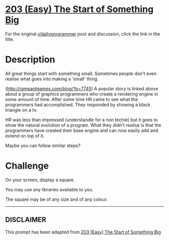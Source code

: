 # [203 (Easy) The Start of Something Big](https://www.reddit.com/r/dailyprogrammer/comments/2ww3pl/2015223_challenge_203_easy_the_start_of_something/)

For the original [r/dailyprogrammer](https://www.reddit.com/r/dailyprogrammer/) post and discussion, click the link in the title.

# Description
All great things start with something small. Sometimes people don't even realise what goes into making a 'small' thing.

(http://rampantgames.com/blog/?p=7745)
A popular story is linked above about a group of graphics programmers who create a rendering engine in some amount of time. After some time HR came to see what the programmers had accomplished. They responded by showing a black triangle on a tv.

HR was less than impressed (understandle for a non techie) but it goes to show the natural evolution of a program. What they didn't realise is that the programmers have created their base engine and can now easily add and extend on top of it.

Maybe you can follow similar steps?

# Challenge
On your screen, display a square.

You may use any libraries available to you.

The square may be of any size and of any colour.


----
## **DISCLAIMER**
This prompt has been adapted from [203 [Easy] The Start of Something Big](https://www.reddit.com/r/dailyprogrammer/comments/2ww3pl/2015223_challenge_203_easy_the_start_of_something/
)
